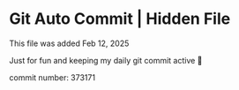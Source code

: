 # Git Auto Commit | Hidden File

This file was added Feb 12, 2025

Just for fun and keeping my daily git commit active 🤪

commit number: 373171
